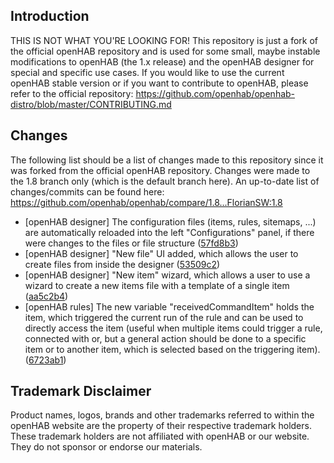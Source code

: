 
## Introduction

THIS IS NOT WHAT YOU'RE LOOKING FOR!
This repository is just a fork of the official openHAB repository and is used for some small, maybe instable modifications to openHAB (the 1.x release) and the openHAB designer for special and specific use cases. If you would like to use the current openHAB stable version or if you want to contribute to openHAB, please refer to the official repository: https://github.com/openhab/openhab-distro/blob/master/CONTRIBUTING.md

## Changes

The following list should be a list of changes made to this repository since it was forked from the official openHAB repository. Changes were made to the 1.8 branch only (which is the default branch here). An up-to-date list of changes/commits can be found here: https://github.com/openhab/openhab/compare/1.8...FlorianSW:1.8

* [openHAB designer] The configuration files (items, rules, sitemaps, ...) are automatically reloaded into the left "Configurations" panel, if there were changes to the files or file structure ([57fd8b3](https://github.com/openhab/openhab/commit/57fd8b34b01a209a44ffe3eeca0aadb4fd4ea7d6))
* [openHAB designer] "New file" UI added, which allows the user to create files from inside the designer ([53509c2](https://github.com/openhab/openhab/commit/53509c2150e7ecfaf719987055a187dc1ee18fbd))
* [openHAB designer] "New item" wizard, which allows a user to use a wizard to create a new items file with a template of a single item ([aa5c2b4](https://github.com/openhab/openhab/commit/aa5c2b422c4bb2e830a1ef8fc20d8efc976e71c4))
* [openHAB rules] The new variable "receivedCommandItem" holds the item, which triggered the current run of the rule and can be used to directly access the item (useful when multiple items could trigger a rule, connected with or, but a general action should be done to a specific item or to another item, which is selected based on the triggering item). ([6723ab1](https://github.com/openhab/openhab/commit/6723ab135149d41b39fee425e880e7cccf7cc85c))

## Trademark Disclaimer

Product names, logos, brands and other trademarks referred to within the openHAB website are the property of their respective trademark holders. These trademark holders are not affiliated with openHAB or our website. They do not sponsor or endorse our materials.
